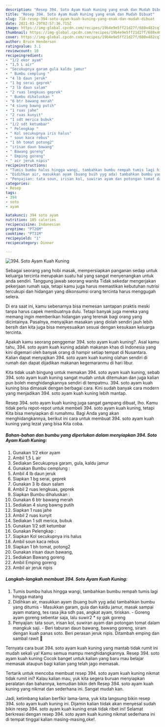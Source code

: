 ```yaml
---
description: "Resep 394. Soto Ayam Kuah Kuning yang enak dan Mudah Dibuat"
title: "Resep 394. Soto Ayam Kuah Kuning yang enak dan Mudah Dibuat"
slug: 718-resep-394-soto-ayam-kuah-kuning-yang-enak-dan-mudah-dibuat
date: 2021-03-29T02:57:36.715Z
image: https://img-global.cpcdn.com/recipes/19b4e9e5ff21d27f/680x482cq70/394-soto-ayam-kuah-kuning-foto-resep-utama.jpg
thumbnail: https://img-global.cpcdn.com/recipes/19b4e9e5ff21d27f/680x482cq70/394-soto-ayam-kuah-kuning-foto-resep-utama.jpg
cover: https://img-global.cpcdn.com/recipes/19b4e9e5ff21d27f/680x482cq70/394-soto-ayam-kuah-kuning-foto-resep-utama.jpg
author: Bruce Henderson
ratingvalue: 3.1
reviewcount: 10
recipeingredient:
- "1/2 ekor ayam"
- "1,5 L air"
- "Secukupnya garam gula kaldu jamur"
- " Bumbu cemplung "
- "4 lb daun jeruk"
- "1 bg serai geprek"
- "3 lb daun salam"
- "2 ruas lengkuas geprek"
- " Bumbu dihaluskan "
- "6 btr bawang merah"
- "4 siung bawng putih"
- "1 ruas jahe"
- "2 ruas kunyit"
- "1 sdt merica bubuk"
- "1/2 sdt ketumbar"
- " Pelengkap "
- " Kol secukupnya iris halus"
- " soun kaca rebus"
- "1 bh tomat potong2"
- "irisan daun bawang"
- " Bawang goreng"
- " Emping goreng"
- " air jeruk nipis"
recipeinstructions:
- "Tumis bumbu halus hingga wangi, tambahkan bumbu rempah tumis lagi hingga matang"
- "Didihkan air, masukkan ayam (buang buih yyg ada) tambahkan bumbu yang ditumis Masukkan garam, gula dan kaldu jamur, masak sampai ayam matang, tes rasa jika sdh pas, angkat ayam, tiriskan. Goreng ayam goreng sebentar saja, lalu suwir2 * sy gak goreng"
- "Penyajian: tata soun, irisan kol, suwiran ayam dan potongan tomat dalam mangkuk saji.  Beri taburan daun bawang, bawang goreng, siram dengan kuah panas soto. Beri perasan jeruk nipis. Ditambah emping dan sambal rawit 🙂"
categories:
- Resep
tags:
- 394
- soto
- ayam

katakunci: 394 soto ayam 
nutrition: 105 calories
recipecuisine: Indonesian
preptime: "PT26M"
cooktime: "PT31M"
recipeyield: "1"
recipecategory: Dinner

---
```



![394. Soto Ayam Kuah Kuning](https://img-global.cpcdn.com/recipes/19b4e9e5ff21d27f/680x482cq70/394-soto-ayam-kuah-kuning-foto-resep-utama.jpg)

Sebagai seorang yang hobi masak, mempersiapkan panganan sedap untuk keluarga tercinta merupakan suatu hal yang sangat menyenangkan untuk anda sendiri. Tanggung jawab seorang  wanita Tidak sekedar mengerjakan pekerjaan rumah saja, tetapi kamu juga harus memastikan kebutuhan nutrisi tercukupi dan hidangan yang dikonsumsi orang tercinta harus menggugah selera.

Di era  saat ini, kamu sebenarnya bisa memesan santapan praktis meski tanpa harus capek membuatnya dulu. Tetapi banyak juga mereka yang memang ingin memberikan hidangan yang terenak bagi orang yang dicintainya. Pasalnya, menyajikan masakan yang diolah sendiri jauh lebih bersih dan kita juga bisa menyesuaikan sesuai dengan kesukaan keluarga tercinta. 



Apakah kamu seorang penggemar 394. soto ayam kuah kuning?. Asal kamu tahu, 394. soto ayam kuah kuning adalah makanan khas di Indonesia yang kini digemari oleh banyak orang di hampir setiap tempat di Nusantara. Kalian dapat menyajikan 394. soto ayam kuah kuning olahan sendiri di rumah dan dapat dijadikan makanan kegemaranmu di hari libur.

Kita tidak usah bingung untuk memakan 394. soto ayam kuah kuning, sebab 394. soto ayam kuah kuning sangat mudah untuk ditemukan dan juga kalian pun boleh menghidangkannya sendiri di tempatmu. 394. soto ayam kuah kuning bisa dimasak dengan berbagai cara. Kini sudah banyak cara modern yang menjadikan 394. soto ayam kuah kuning lebih mantap.

Resep 394. soto ayam kuah kuning juga sangat gampang dibuat, lho. Kamu tidak perlu repot-repot untuk membeli 394. soto ayam kuah kuning, tetapi Kita bisa menyiapkan di rumahmu. Bagi Anda yang akan menghidangkannya, berikut ini cara untuk membuat 394. soto ayam kuah kuning yang lezat yang bisa Kita coba.

<!--inarticleads1-->

##### Bahan-bahan dan bumbu yang diperlukan dalam menyiapkan 394. Soto Ayam Kuah Kuning:

1. Gunakan 1/2 ekor ayam
1. Ambil 1,5 L air
1. Sediakan Secukupnya garam, gula, kaldu jamur
1. Gunakan  Bumbu cemplung :
1. Ambil 4 lb daun jeruk
1. Siapkan 1 bg serai, geprek
1. Gunakan 3 lb daun salam
1. Ambil 2 ruas lengkuas, geprek
1. Siapkan  Bumbu dihaluskan :
1. Gunakan 6 btr bawang merah
1. Sediakan 4 siung bawng putih
1. Siapkan 1 ruas jahe
1. Ambil 2 ruas kunyit
1. Sediakan 1 sdt merica, bubuk
1. Gunakan 1/2 sdt ketumbar
1. Gunakan  Pelengkap :
1. Siapkan  Kol secukupnya iris halus
1. Ambil  soun kaca rebus
1. Siapkan 1 bh tomat, potong2
1. Gunakan irisan daun bawang,
1. Sediakan  Bawang goreng
1. Ambil  Emping goreng
1. Ambil  air jeruk nipis




<!--inarticleads2-->

##### Langkah-langkah membuat 394. Soto Ayam Kuah Kuning:

1. Tumis bumbu halus hingga wangi, tambahkan bumbu rempah tumis lagi hingga matang
1. Didihkan air, masukkan ayam (buang buih yyg ada) tambahkan bumbu yang ditumis - Masukkan garam, gula dan kaldu jamur, masak sampai ayam matang, tes rasa jika sdh pas, angkat ayam, tiriskan. - Goreng ayam goreng sebentar saja, lalu suwir2 * sy gak goreng
1. Penyajian: tata soun, irisan kol, suwiran ayam dan potongan tomat dalam mangkuk saji.  - Beri taburan daun bawang, bawang goreng, siram dengan kuah panas soto. Beri perasan jeruk nipis. Ditambah emping dan sambal rawit 🙂




Ternyata cara buat 394. soto ayam kuah kuning yang mantab tidak rumit ini mudah sekali ya! Kamu semua mampu menghidangkannya. Resep 394. soto ayam kuah kuning Cocok banget untuk kalian yang baru mau belajar memasak ataupun bagi kalian yang telah jago memasak.

Tertarik untuk mencoba membuat resep 394. soto ayam kuah kuning nikmat tidak rumit ini? Kalau kalian mau, yuk kita segera buruan menyiapkan peralatan dan bahannya, kemudian bikin deh Resep 394. soto ayam kuah kuning yang nikmat dan sederhana ini. Sangat mudah kan. 

Jadi, ketimbang kalian berfikir lama-lama, yuk kita langsung bikin resep 394. soto ayam kuah kuning ini. Dijamin kalian tiidak akan menyesal sudah bikin resep 394. soto ayam kuah kuning enak tidak ribet ini! Selamat berkreasi dengan resep 394. soto ayam kuah kuning nikmat sederhana ini di tempat tinggal kalian masing-masing,oke!.

